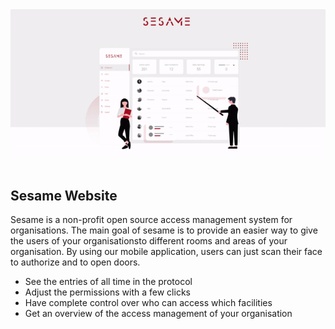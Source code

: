 <img src="./public/readme/hero.gif" width="700px" style="margin-bottom: 15px">

## Sesame Website

Sesame is a non-profit open source access management system for organisations. The main goal of sesame is to provide an easier way to give the users of your organisationsto different rooms and areas of your organisation. By using our mobile application, users can just scan their face to authorize and to open doors.

- See the entries of all time in the protocol
- Adjust the permissions with a few clicks
- Have complete control over who can access which facilities
- Get an overview of the access management of your organisation